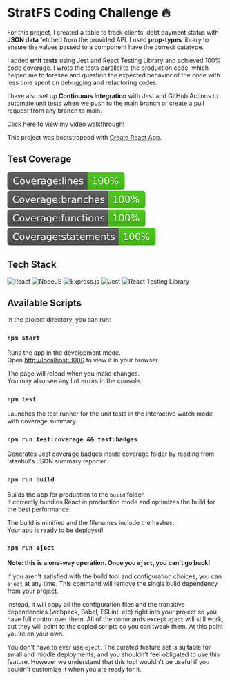 # StratFS Coding Challenge 🔥

For this project, I created a table to track clients' debt payment status with **JSON data** fetched from the provided API. I used **prop-types** library to ensure the values passed to a component have the correct datatype.

I added **unit tests** using Jest and React Testing Library and achieved 100% code coverage. I wrote the tests parallel to the production code, which helped me to foresee and question the expected behavior of the code with less time spent on debugging and refactoring codes.

I have also set up **Continuous Integration** with Jest and GitHub Actions to automate unit tests when we push to the main branch or create a pull request from any branch to main.

Click [here](./public/mov/codingChallenge.mov) to view my video walkthrough!

This project was bootstrapped with [Create React App](https://github.com/facebook/create-react-app).

## Test Coverage
<img src="./public/badges/badge-lines.svg" alt="badge-lines"> <img src="./public/badges/badge-branches.svg" alt="badge-branches"> <img src="./public/badges/badge-functions.svg" alt="badge-functions"> <img src="./public/badges/badge-statements.svg" alt="badge-statements">


## Tech Stack
![React](https://img.shields.io/badge/react-%2320232a.svg?style=for-the-badge&logo=react&logoColor=%2361DAFB)
![NodeJS](https://img.shields.io/badge/node.js-6DA55F?style=for-the-badge&logo=node.js&logoColor=white)
![Express.js](https://img.shields.io/badge/express.js-%23404d59.svg?style=for-the-badge&logo=express&logoColor=%2361DAFB)
![Jest](https://img.shields.io/badge/-Jest-C21325?logo=jest&logoColor=white&style=for-the-badge)
![React Testing Library](https://img.shields.io/badge/-React_Testing_Library-%23E33332?style=for-the-badge&logo=testing-library&logoColor=white)

## Available Scripts

In the project directory, you can run:

### `npm start`

Runs the app in the development mode.\
Open [http://localhost:3000](http://localhost:3000) to view it in your browser.

The page will reload when you make changes.\
You may also see any lint errors in the console.

### `npm test`

Launches the test runner for the unit tests in the interactive watch mode with coverage summary.

### `npm run test:coverage && test:badges`

Generates Jest coverage badges inside coverage folder by reading from Istanbul's JSON summary reporter.

### `npm run build`

Builds the app for production to the `build` folder.\
It correctly bundles React in production mode and optimizes the build for the best performance.

The build is minified and the filenames include the hashes.\
Your app is ready to be deployed!

### `npm run eject`

**Note: this is a one-way operation. Once you `eject`, you can't go back!**

If you aren't satisfied with the build tool and configuration choices, you can `eject` at any time. This command will remove the single build dependency from your project.

Instead, it will copy all the configuration files and the transitive dependencies (webpack, Babel, ESLint, etc) right into your project so you have full control over them. All of the commands except `eject` will still work, but they will point to the copied scripts so you can tweak them. At this point you're on your own.

You don't have to ever use `eject`. The curated feature set is suitable for small and middle deployments, and you shouldn't feel obligated to use this feature. However we understand that this tool wouldn't be useful if you couldn't customize it when you are ready for it.

